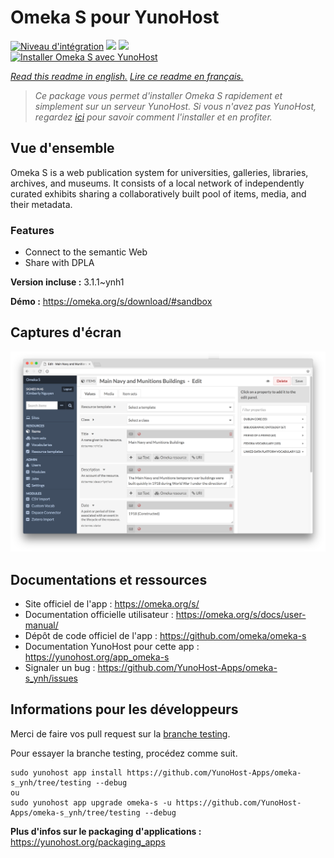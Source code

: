 # Omeka S pour YunoHost

[![Niveau d'intégration](https://dash.yunohost.org/integration/omeka-s.svg)](https://dash.yunohost.org/appci/app/omeka-s) ![](https://ci-apps.yunohost.org/ci/badges/omeka-s.status.svg) ![](https://ci-apps.yunohost.org/ci/badges/omeka-s.maintain.svg)  
[![Installer Omeka S avec YunoHost](https://install-app.yunohost.org/install-with-yunohost.svg)](https://install-app.yunohost.org/?app=omeka-s)

*[Read this readme in english.](./README.md)*
*[Lire ce readme en français.](./README_fr.md)*

> *Ce package vous permet d'installer Omeka S rapidement et simplement sur un serveur YunoHost.
Si vous n'avez pas YunoHost, regardez [ici](https://yunohost.org/#/install) pour savoir comment l'installer et en profiter.*

## Vue d'ensemble

Omeka S is a web publication system for universities, galleries, libraries, archives, and museums. It consists of a local network of independently curated exhibits sharing a collaboratively built pool of items, media, and their metadata.

### Features

- Connect to the semantic Web
- Share with DPLA

**Version incluse :** 3.1.1~ynh1

**Démo :** https://omeka.org/s/download/#sandbox

## Captures d'écran

![](./doc/screenshots/omeka-s.png)

## Documentations et ressources

* Site officiel de l'app : https://omeka.org/s/
* Documentation officielle utilisateur : https://omeka.org/s/docs/user-manual/
* Dépôt de code officiel de l'app : https://github.com/omeka/omeka-s
* Documentation YunoHost pour cette app : https://yunohost.org/app_omeka-s
* Signaler un bug : https://github.com/YunoHost-Apps/omeka-s_ynh/issues

## Informations pour les développeurs

Merci de faire vos pull request sur la [branche testing](https://github.com/YunoHost-Apps/omeka-s_ynh/tree/testing).

Pour essayer la branche testing, procédez comme suit.
```
sudo yunohost app install https://github.com/YunoHost-Apps/omeka-s_ynh/tree/testing --debug
ou
sudo yunohost app upgrade omeka-s -u https://github.com/YunoHost-Apps/omeka-s_ynh/tree/testing --debug
```

**Plus d'infos sur le packaging d'applications :** https://yunohost.org/packaging_apps